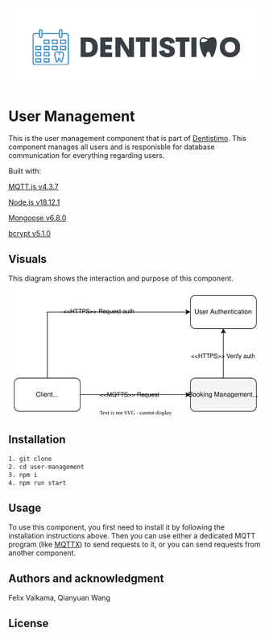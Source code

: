 ![Logo](./img/Logo_Dentistimo.png "Dentistimo logo")

# User Management

This is the user management component that is part of [Dentistimo](https://git.chalmers.se/courses/dit355/dit356-2022/t-6/t6-project). This component manages all users and is responisble for database communication for everything regarding users. 

Built with:

[MQTT.js v4.3.7](https://github.com/mqttjs)

[Node.js v18.12.1](https://nodejs.org/)

[Mongoose v6.8.0](https://mongoosejs.com/)

[bcrypt v5.1.0](https://www.npmjs.com/package/bcrypt?activeTab=readme)

## Visuals

This diagram shows the interaction and purpose of this component.

![Diagram](./img/DiagramV4.drawio.svg "System Diagram")

## Installation

```
1. git clone 
2. cd user-management
3. npm i
4. npm run start

```

## Usage

To use this component, you first need to install it by following the installation instructions above. 
Then you can use either a dedicated MQTT program (like [MQTTX](https://mqttx.app/)) to send requests to it, or you can send requests from another component.

## Authors and acknowledgment

Felix Valkama, Qianyuan Wang

## License
